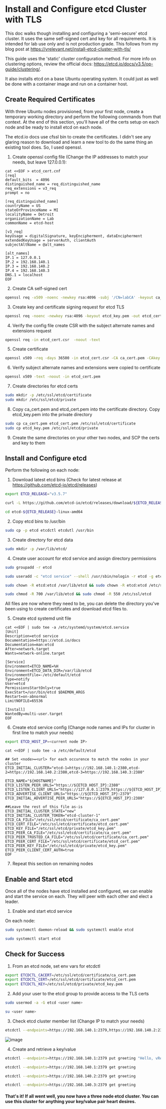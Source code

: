 # Install and Configure etcd Cluster with TLS

This doc walks though installing and configuring a 'semi-secure' etcd cluster. It uses the same self-signed cert and key for all requirements. It is intended for lab use only and is not production grade. This follows from my blog post at https://vrelevant.net/install-etcd-cluster-with-tls/

This guide uses the 'static' cluster configuration method. For more info on clustering options, review the official docs: https://etcd.io/docs/v3.5/op-guide/clustering/.

It also installs etcd on a base Ubuntu operating system. It could just as well be done with a container image and run on a container host.

## Create Required Certificates

With three Ubuntu nodes provisioned, from your first node, create a temporary working directory and perform the following commands from that context. At the end of this section, you'll have all of the certs setup on each node and be ready to install etcd on each node.

The etcd.io docs use cfssl bin to create the certificates. I didn't see any glaring reason to download and learn a new tool to do the same thing an existing tool does. So, I used openssl.

1. Create openssl config file (Change the IP addresses to match your needs, but leave
   127.0.0.1):

```console
cat <<EOF > etcd_cert.cnf
[req]
default_bits  = 4096
distinguished_name = req_distinguished_name
req_extensions = v3_req
prompt = no

[req_distinguished_name]
countryName = US
stateOrProvinceName = MI
localityName = Detroit
organizationName = Lab
commonName = etcd-host

[v3_req]
keyUsage = digitalSignature, keyEncipherment, dataEncipherment
extendedKeyUsage = serverAuth, clientAuth
subjectAltName = @alt_names

[alt_names]
IP.1 = 127.0.0.1
IP.2 = 192.168.140.1
IP.3 = 192.168.140.2
IP.4 = 192.168.140.3
DNS.1 = localhost
EOF
```

2. Create CA self-signed cert

```bash
openssl req -x509 -noenc -newkey rsa:4096 -subj '/CN=labCA' -keyout ca_key.pem -out ca_cert.pem -days 36500
```

3. Create key and certificate signing request for etcd TLS

```bash
openssl req -noenc -newkey rsa:4096 -keyout etcd_key.pem -out etcd_cert.csr -config etcd_cert.cnf
```

4. Verify the config file create CSR with the subject alternate names and extensions request

```bash
openssl req -in etcd_cert.csr  -noout -text
```

5. Create certificate

```bash
openssl x509 -req -days 36500 -in etcd_cert.csr -CA ca_cert.pem -CAkey ca_key.pem -out etcd_cert.pem -copy_extensions copy
```

6. Verify subject alternate names and extensions were copied to certificate

```bash
openssl x509 -text -noout -in etcd_cert.pem
 ```

7. Create directories for etcd certs

```bash
sudo mkdir -p /etc/ssl/etcd/certificate
sudo mkdir /etc/ssl/etcd/private
```

8. Copy ca_cert.pem and etcd_cert.pem into the certificate directory. Copy etcd_key.pem into the private directory

```bash
sudo cp ca_cert.pem etcd_cert.pem /etc/ssl/etcd/certificate
sudo cp etcd_key.pem /etc/ssl/etcd/private
```

9. Create the same directories on your other two nodes, and SCP the certs and key to them


## Install and Configure etcd

Perform the following on each node:

1. Download latest etcd bins (Check for latest release at https://github.com/etcd-io/etcd/releases)

```bash
export ETCD_RELEASE="v3.5.7"
```

```bash
curl -L https://github.com/etcd-io/etcd/releases/download/${ETCD_RELEASE}/etcd-${ETCD_RELEASE}-linux-amd64.tar.gz | tar xvz
```

```bash
cd etcd-${ETCD_RELEASE}-linux-amd64
```

2. Copy etcd bins to /usr/bin

```bash
sudo cp -p etcd etcdctl etcdutl /usr/bin
```

3. Create directory for etcd data

```bash
sudo mkdir -p /var/lib/etcd/
```

4. Create user account for etcd service and assign directory permissions

```bash
sudo groupadd -r etcd
```

```bash
sudo useradd -c "etcd service" --shell /usr/sbin/nologin -r etcd -g etcd
```

```bash
sudo chown -R etcd:etcd /var/lib/etcd && sudo chown -R etcd:etcd /etc/ssl/etcd
```

```bash
sudo chmod -R 700 /var/lib/etcd && sudo chmod -R 550 /etc/ssl/etcd
```

All files are now where they need to be, you can delete the directory you've been using to create certificates and download etcd files to.

5. Create etcd systemd unit file

```console
cat <<EOF | sudo tee -a /etc/systemd/system/etcd.service
[Unit]
Description=etcd service
Documentation=https://etcd.io/docs
Documentation=man:etcd
After=network.target
Wants=network-online.target

[Service]
Environment=ETCD_NAME=%H
Environment=ETCD_DATA_DIR=/var/lib/etcd
EnvironmentFile=-/etc/default/etcd
Type=notify
User=etcd
PermissionsStartOnly=true
ExecStart=/usr/bin/etcd $DAEMON_ARGS
Restart=on-abnormal
LimitNOFILE=65536

[Install]
WantedBy=multi-user.target
EOF
```

6. Create etcd service config (Change node names and IPs for cluster in first line to match your needs)

```bash
export ETCD_HOST_IP=<current node IP>
```

```console
cat <<EOF | sudo tee -a /etc/default/etcd

## Set <node>=<url> for each occurence to match the nodes in your cluster
ETCD_INITIAL_CLUSTER="etcd-1=https://192.168.140.1:2380,etcd-2=https://192.168.140.2:2380,etcd-3=https://192.168.140.3:2380"

ETCD_NAME="${HOSTNAME}"
ETCD_LISTEN_PEER_URLS="https://${ETCD_HOST_IP}:2380"
ETCD_LISTEN_CLIENT_URLS="https://127.0.0.1:2379,https://${ETCD_HOST_IP}:2379"
ETCD_ADVERTISE_CLIENT_URLS="https://${ETCD_HOST_IP}:2379"
ETCD_INITIAL_ADVERTISE_PEER_URLS="https://${ETCD_HOST_IP}:2380"

##Leave the rest of this file as-is
ETCD_INITIAL_CLUSTER_STATE="new"
ETCD_INITIAL_CLUSTER_TOKEN="etcd-cluster-1"
ETCD_CA_FILE="/etc/ssl/etcd/certificate/ca_cert.pem"
ETCD_CERT_FILE="/etc/ssl/etcd/certificate/etcd_cert.pem"
ETCD_KEY_FILE="/etc/ssl/etcd/private/etcd_key.pem"
ETCD_PEER_CA_FILE="/etc/ssl/etcd/certificate/ca_cert.pem"
ETCD_PEER_TRUSTED_CA_FILE="/etc/ssl/etcd/certificate/ca_cert.pem"
ETCD_PEER_CERT_FILE="/etc/ssl/etcd/certificate/etcd_cert.pem"
ETCD_PEER_KEY_FILE="/etc/ssl/etcd/private/etcd_key.pem"
ETCD_PEER_CLIENT_CERT_AUTH=true
EOF
```
7. Repeat this section on remaining nodes

## Enable and Start etcd

Once all of the nodes have etcd installed and configured, we can enable and start the service on each. They will peer with each other and elect a leader.

1. Enable and start etcd service

On each node:

```bash
sudo systemctl daemon-reload && sudo systemctl enable etcd
```

```bash
sudo systemctl start etcd
```

## Check for Success

1. From an etcd node, set env vars for etcdctl

```bash
export ETCDCTL_CACERT=/etc/ssl/etcd/certificate/ca_cert.pem
export ETCDCTL_CERT=/etc/ssl/etcd/certificate/etcd_cert.pem
export ETCDCTL_KEY=/etc/ssl/etcd/private/etcd_key.pem
```

2. Add your user to the etcd group to provide access to the TLS certs

```bash 
sudo usermod -a -G etcd <user name>
```

```bash
su <user name>
```

3. Check etcd cluster member list (Change IP to match your needs)

```bash
etcdctl --endpoints=https://192.168.140.1:2379,https://192.168.140.2:2379,https://192.168.140.3:2379 endpoint status -w table
```
![image](https://user-images.githubusercontent.com/45366367/225124098-85fe1468-ea18-42c9-881b-347a28ef2d82.png)

4. Create and retrieve a key/value

```bash
etcdctl --endpoints=https://192.168.140.1:2379 put greeting "Hello, vRelevant"
```

```bash
etcdctl --endpoints=https://192.168.140.1:2379 get greeting

etcdctl --endpoints=https://192.168.140.2:2379 get greeting

etcdctl --endpoints=https://192.168.140.3:2379 get greeting
```

#### That's it! If all went well, you now have a three node etcd cluster. You can use this cluster for anything your key/value pair heart desires.
